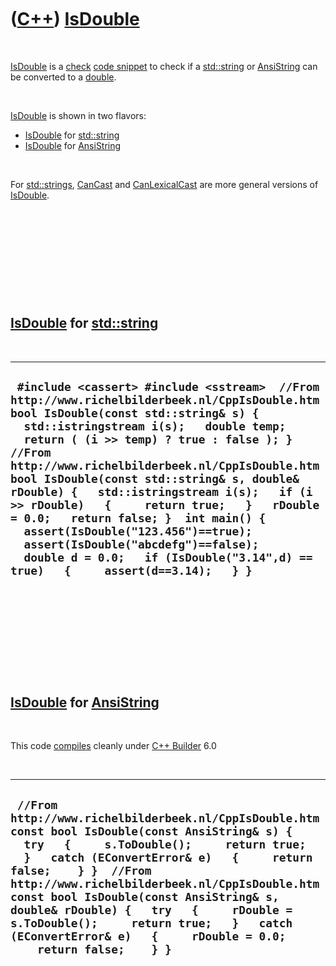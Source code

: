 
 

 

 

 

 

([C++](Cpp.md)) [IsDouble](CppIsDouble.md)
============================================

 

[IsDouble](CppIsDouble.md) is a [check](CppCheck.md) [code
snippet](CppCodeSnippets.md) to check if a [std::string](CppStdString.md)
or [AnsiString](CppAnsiString.md) can be converted to a
[double](CppDouble.md).

 

[IsDouble](CppIsDouble.md) is shown in two flavors:

-   [IsDouble](CppIsDouble.md) for [std::string](CppStdString.md)
-   [IsDouble](CppIsDouble.md) for [AnsiString](CppAnsiString.md)

 

For [std::strings](CppStdString.md), [CanCast](CppCanCast.md) and
[CanLexicalCast](CppCanLexicalCast.md) are more general versions of
[IsDouble](CppIsDouble.md).

 

 

 

 

 

[IsDouble](CppIsDouble.md) for [std::string](CppStdString.md)
------------------------------------------------------------

 

  ----------------------------------------------------------------------------------------------------------------------------------------------------------------------------------------------------------------------------------------------------------------------------------------------------------------------------------------------------------------------------------------------------------------------------------------------------------------------------------------------------------------------------------------------------------------------------------------------------------------------------------
  ` #include <cassert> #include <sstream>  //From http://www.richelbilderbeek.nl/CppIsDouble.htm bool IsDouble(const std::string& s) {   std::istringstream i(s);   double temp;   return ( (i >> temp) ? true : false ); }  //From http://www.richelbilderbeek.nl/CppIsDouble.htm bool IsDouble(const std::string& s, double& rDouble) {   std::istringstream i(s);   if (i >> rDouble)   {     return true;   }   rDouble = 0.0;   return false; }  int main() {   assert(IsDouble("123.456")==true);   assert(IsDouble("abcdefg")==false);    double d = 0.0;   if (IsDouble("3.14",d) == true)   {     assert(d==3.14);   } }`
  ----------------------------------------------------------------------------------------------------------------------------------------------------------------------------------------------------------------------------------------------------------------------------------------------------------------------------------------------------------------------------------------------------------------------------------------------------------------------------------------------------------------------------------------------------------------------------------------------------------------------------------

 

 

 

 

 

[IsDouble](CppIsDouble.md) for [AnsiString](CppAnsiString.md)
---------------------------------------------------------------

 

This code [compiles](CppCompile.md) cleanly under [C++
Builder](CppBuilder.md) 6.0

 

  -----------------------------------------------------------------------------------------------------------------------------------------------------------------------------------------------------------------------------------------------------------------------------------------------------------------------------------------------------------------------------------------------------------------------------------------------------------------------
  ` //From http://www.richelbilderbeek.nl/CppIsDouble.htm const bool IsDouble(const AnsiString& s) {   try   {     s.ToDouble();     return true;   }   catch (EConvertError& e)   {     return false;    } }  //From http://www.richelbilderbeek.nl/CppIsDouble.htm const bool IsDouble(const AnsiString& s, double& rDouble) {   try   {     rDouble = s.ToDouble();     return true;   }   catch (EConvertError& e)   {     rDouble = 0.0;     return false;    } }`
  -----------------------------------------------------------------------------------------------------------------------------------------------------------------------------------------------------------------------------------------------------------------------------------------------------------------------------------------------------------------------------------------------------------------------------------------------------------------------

 

 

 

 

 

 

